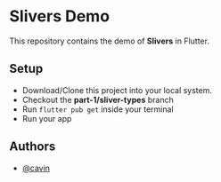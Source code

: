 
# Slivers Demo

This repository contains the demo of **Slivers** in Flutter.






## Setup

- Download/Clone this project into your local system.
- Checkout the **part-1/sliver-types** branch
- Run `flutter pub get` inside your terminal
- Run your app

## Authors

- [@cavin](https://www.github.com/octokatherine)

